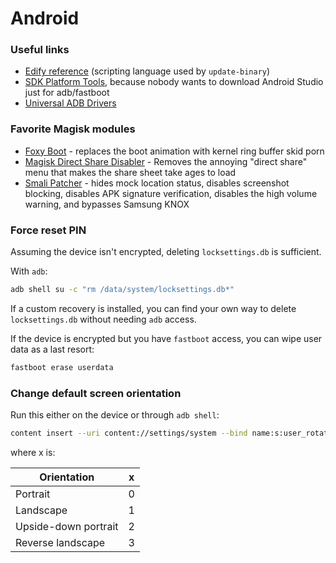 # Android

### Useful links
- [Edify reference](https://source.android.com/devices/tech/ota/nonab/inside_packages) (scripting language used by `update-binary`)
- [SDK Platform Tools](https://developer.android.com/studio/releases/platform-tools), because nobody wants to download Android Studio just for adb/fastboot
- [Universal ADB Drivers](https://adb.clockworkmod.com/)

### Favorite Magisk modules
- [Foxy Boot](https://github.com/Magisk-Modules-Repo/foxy-boot) - replaces the boot animation with kernel ring buffer skid porn
- [Magisk Direct Share Disabler](https://github.com/AndroPlus-org/magisk-module-direct-share-disabler) - Removes the annoying "direct share" menu that makes the share sheet take ages to load
- [Smali Patcher](https://forum.xda-developers.com/apps/magisk/module-smali-patcher-0-7-t3680053) - hides mock location status, disables screenshot blocking, disables APK signature verification, disables the high volume warning, and bypasses Samsung KNOX

### Force reset PIN
Assuming the device isn't encrypted, deleting `locksettings.db` is sufficient.

With `adb`:
```sh
adb shell su -c "rm /data/system/locksettings.db*"
```

If a custom recovery is installed, you can find your own way to delete `locksettings.db` without needing `adb` access.

If the device is encrypted but you have `fastboot` access, you can wipe user data as a last resort:
```sh
fastboot erase userdata
```

### Change default screen orientation
Run this either on the device or through `adb shell`:
```sh
content insert --uri content://settings/system --bind name:s:user_rotation --bind value:i:x
```
where x is:

| Orientation          |  x  |
| -------------------- | --- |
| Portrait             |  0  |
| Landscape            |  1  |
| Upside-down portrait |  2  |
| Reverse landscape    |  3  |
